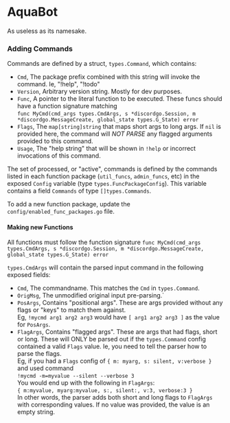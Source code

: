 # AquaBot

As useless as its namesake.

### Adding Commands
Commands are defined by a struct, `types.Command`, which contains:
- `Cmd`, The package prefix combined with this string will invoke the command. Ie, "!help", "!todo"
- `Version`, Arbitrary version string. Mostly for dev purposes.
- `Func`, A pointer to the literal function to be executed. These funcs should have a function signature matching  
        `func MyCmd(cmd_args types.CmdArgs, s *discordgo.Session, m *discordgo.MessageCreate, global_state types.G_State) error`
- `Flags`, The `map[string]string` that maps short args to long args. If `nil` is provided here, the command will *NOT PARSE* any flagged arguments provided to this command.
- `Usage`, The "help string" that will be shown in `!help` or incorrect invocations of this command.

The set of processed, or "active", commands is defined by the commands listed in each function package (`util_funcs`, `admin_funcs`, etc) in the exposed `Config` variable (type `types.FuncPackageConfig`). This variable contains a field `Commands` of type `[]types.Commands`.

To add a new function package, update the `config/enabled_func_packages.go` file.

#### Making new Functions
All functions must follow the function signature
`func MyCmd(cmd_args types.CmdArgs, s *discordgo.Session, m *discordgo.MessageCreate, global_state types.G_State) error`

`types.CmdArgs` will contain the parsed input command in the following exposed fields:
- `Cmd`, The commandname. This matches the `Cmd` in `types.Command`.
- `OrigMsg`, The unmodified original input pre-parsing.`
- `PosArgs`, Contains "positional args". These are args provided without any flags or "keys" to match them against.  
            Eg, `!mycmd arg1 arg2 arg3` would have `[ arg1 arg2 arg3 ]` as the value for `PosArgs`.
- `FlagArgs`, Contains "flagged args". These are args that had flags, short or long. These will ONLY be parsed out if the `types.Command` config contained a valid `Flags` value. Ie, you need to tell the parser how to parse the flags.  
            Eg, if you had a `Flags` config of `{ m: myarg, s: silent, v:verbose }` and used command  
                `!mycmd -m=myvalue --silent --verbose 3`  
                You would end up with the following in `FlagArgs`:  
                `{ m:myvalue, myarg:myvalue, s:, silent:, v:3, verbose:3 }`  
                In other words, the parser adds both short and long flags to `FlagArgs` with corresponding values. If no value was provided, the value is an empty string.


